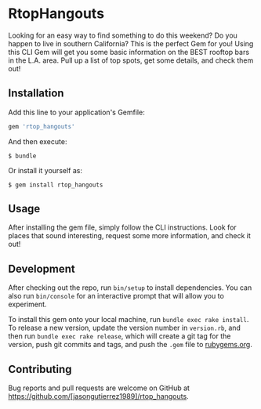 # RtopHangouts

Looking for an easy way to find something to do this weekend? Do you happen to live in southern California? This is the perfect Gem for you! Using this CLI Gem will get you some basic information on the BEST rooftop bars in the L.A. area. Pull up a list of top spots, get some details, and check them out!

## Installation

Add this line to your application's Gemfile:

```ruby
gem 'rtop_hangouts'
```

And then execute:

    $ bundle

Or install it yourself as:

    $ gem install rtop_hangouts

## Usage

After installing the gem file, simply follow the CLI instructions. Look for places that sound interesting, request some more information, and check it out!

## Development

After checking out the repo, run `bin/setup` to install dependencies. You can also run `bin/console` for an interactive prompt that will allow you to experiment.

To install this gem onto your local machine, run `bundle exec rake install`. To release a new version, update the version number in `version.rb`, and then run `bundle exec rake release`, which will create a git tag for the version, push git commits and tags, and push the `.gem` file to [rubygems.org](https://rubygems.org).

## Contributing

Bug reports and pull requests are welcome on GitHub at https://github.com/[jasongutierrez1989]/rtop_hangouts.
